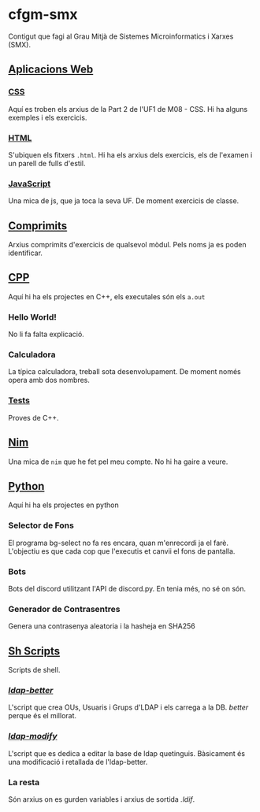 # cfgm-smx
Contigut que fagi al Grau Mitjà de Sistemes Microinformatics i Xarxes (SMX).

## [Aplicacions Web](https://github.com/pswsm/cfgm-smx/tree/master/Aplicacions-Web)
### [CSS](https://github.com/pswsm/cfgm-smx/tree/master/Aplicacions-Web/css)
Aquí es troben els arxius de la Part 2 de l'UF1 de M08 - CSS.
Hi ha alguns exemples i els exercicis.

### [HTML](https://github.com/pswsm/cfgm-smx/tree/master/Aplicacions-Web/html)
S'ubiquen els fitxers `.html`.
Hi ha els arxius dels exercicis, els de l'examen i un parell de fulls d'estil.

### [JavaScript](https://github.com/pswsm/cfgm-smx/tree/master/Aplicacions-Web/JavaScript)
Una mica de js, que ja toca la seva UF.
De moment exercicis de classe.

## [Comprimits](https://github.com/pswsm/cfgm-smx/tree/master/comprimits)
Arxius comprimits d'exercicis de qualsevol mòdul. Pels noms ja es poden identificar.

## [CPP](https://github.com/pswsm/cfgm-smx/tree/master/cpp)
Aquí hi ha els projectes en C++, els executales són els `a.out`

### Hello World!
No li fa falta explicació.

### Calculadora
La típica calculadora, treball sota desenvolupament.
De moment només opera amb dos nombres.

### [Tests](https://github.com/pswsm/cfgm-smx/tree/master/cpp/tests/)
Proves de C++.

## [Nim](https://github.com/pswsm/cfgm-smx/tree/master/nim)
Una mica de `nim` que he fet pel meu compte. No hi ha gaire a veure.

## [Python](https://github.com/pswsm/cfgm-smx/tree/master/python)
Aquí hi ha els projectes en python

### Selector de Fons
El programa bg-select no fa res encara, quan m'enrecordi ja el farè.
L'objectiu es que cada cop que l'executis et canvii el fons de pantalla.

### Bots
Bots del discord utilitzant l'API de discord.py.
En tenia més, no sé on són.

### Generador de Contrasentres
Genera una contrasenya aleatoria i la hasheja en SHA256

## [Sh Scripts](https://github.com/pswsm/cfgm-smx/tree/master/sh-script)
Scripts de shell.

### [*ldap-better*](https://github.com/pswsm/cfgm-smx/tree/master/sh-script/ldap-better.sh)
L'script que crea OUs, Usuaris i Grups d'LDAP i els carrega a la DB. *better* perque és el millorat.

### [*ldap-modify*](https://github.com/pswsm/cfgm-smx/tree/master/sh-script/ldap-modify.sh)
L'script que es dedica a editar la base de ldap quetinguis. Bàsicament és una modificació i retallada de l'ldap-better.

### La resta
Són arxius on es gurden variables i arxius de sortida *.ldif*.
